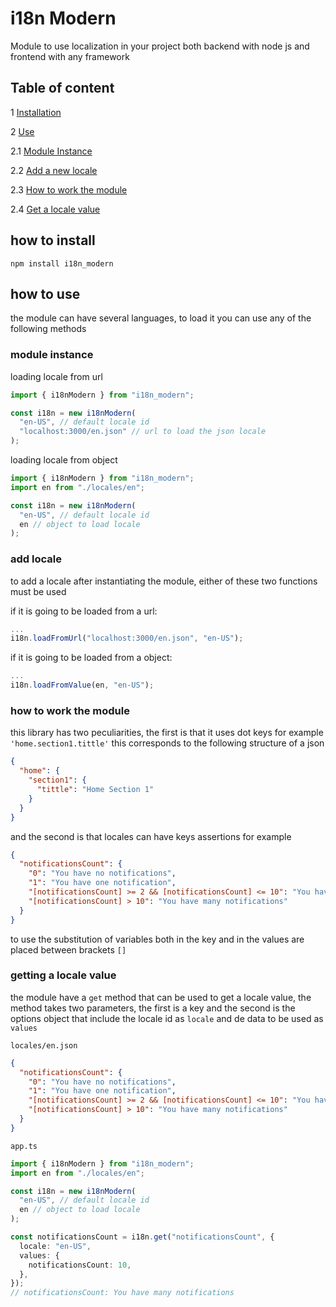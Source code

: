 # i18n Modern

Module to use localization in your project both backend with node js and frontend with any framework

## Table of content

1 [Installation](#introduction)

2 [Use](#use)

2.1 [Module Instance](#instance)

2.2 [Add a new locale](#add_locale)

2.3 [How to work the module](#work)

2.4 [Get a locale value](#get_locale_value)

## how to install <a id="introduction"></a>

```console
npm install i18n_modern
```

## how to use <a id="use"></a>

the module can have several languages, to load it you can use any of the following methods

### module instance <a id="instance"></a>

loading locale from url

```typescript
import { i18nModern } from "i18n_modern";

const i18n = new i18nModern(
  "en-US", // default locale id
  "localhost:3000/en.json" // url to load the json locale
);
```

loading locale from object

```typescript
import { i18nModern } from "i18n_modern";
import en from "./locales/en";

const i18n = new i18nModern(
  "en-US", // default locale id
  en // object to load locale
);
```

### add locale <a id="add_locale"></a>

to add a locale after instantiating the module, either of these two functions must be used

if it is going to be loaded from a url:

```typescript
...
i18n.loadFromUrl("localhost:3000/en.json", "en-US");
```

if it is going to be loaded from a object:

```typescript
...
i18n.loadFromValue(en, "en-US");
```

### how to work the module <a id="work"></a>

this library has two peculiarities, the first is that it uses dot keys for example `'home.section1.tittle'` this corresponds to the following structure of a json

```json
{
  "home": {
    "section1": {
      "tittle": "Home Section 1"
    }
  }
}
```

and the second is that locales can have keys assertions for example

```json
{
  "notificationsCount": {
    "0": "You have no notifications",
    "1": "You have one notification",
    "[notificationsCount] >= 2 && [notificationsCount] <= 10": "You have [notificationsCount] notifications",
    "[notificationsCount] > 10": "You have many notifications"
  }
}
```

to use the substitution of variables both in the key and in the values are placed between brackets `[]`

### getting a locale value <a id="get_locale_value"></a>

the module have a `get` method that can be used to get a locale value, the method takes two parameters, the first is a key and the second is the options object that include the locale id as `locale` and de data to be used as `values`

`locales/en.json`

```json
{
  "notificationsCount": {
    "0": "You have no notifications",
    "1": "You have one notification",
    "[notificationsCount] >= 2 && [notificationsCount] <= 10": "You have [notificationsCount] notifications",
    "[notificationsCount] > 10": "You have many notifications"
  }
}
```

`app.ts`

```typescript
import { i18nModern } from "i18n_modern";
import en from "./locales/en";

const i18n = new i18nModern(
  "en-US", // default locale id
  en // object to load locale
);

const notificationsCount = i18n.get("notificationsCount", {
  locale: "en-US",
  values: {
    notificationsCount: 10,
  },
});
// notificationsCount: You have many notifications
```
